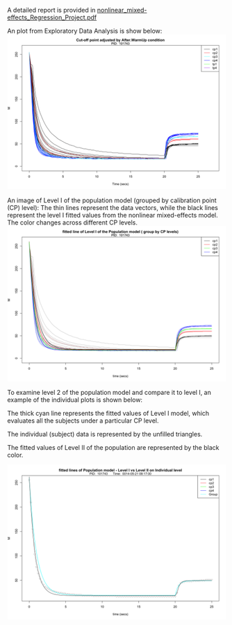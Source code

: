 A detailed report is provided in [nonlinear_mixed-effects_Regression_Project.pdf](https://github.com/thomastskng/Stats-Project/blob/master/Nonlinear-Regressions-and-mixed-effects-models/report3/nonlinear_mixed-effects_Regression_Project.pdf)

An plot from Exploratory Data Analysis is show below:
![alt text](https://github.com/thomastskng/Stats-Project/blob/master/Nonlinear-Regressions-and-mixed-effects-models/report3/Plots/7.2-Plot_after_adjustment.png)


An image of Level I of the population model (grouped by calibration point (CP) level):
    The thin lines represent the data vectors, while the black lines represent the level I fitted values from the nonlinear mixed-effects model. The color changes across different CP levels. 
![alt text](https://github.com/thomastskng/Stats-Project/blob/master/Nonlinear-Regressions-and-mixed-effects-models/report3/Plots/7.3-Plot_with_nlme_function_superimposed.png) 


To examine level 2 of the population model and compare it to level I, an example of the individual plots is shown below: 

The thick cyan line represents the fitted values of Level I model, which evaluates all the subjects under a particular CP level.

The individual (subject) data is represented by the unfilled triangles. 

The fitted values of Level II of the population are represented by the black color. 

![alt text](https://github.com/thomastskng/Stats-Project/blob/master/Nonlinear-Regressions-and-mixed-effects-models/report3/Plots/7.4-Plot_For_individual_observation15.png)

